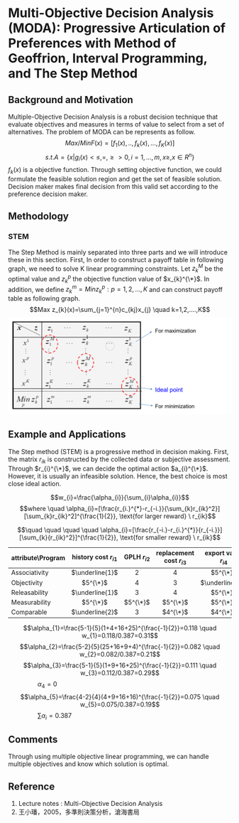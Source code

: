 # Multi-Objective Decision Analysis (MODA): Progressive Articulation of Preferences with Method of Geoffrion, Interval Programming, and The Step Method

## Background and Motivation
Multiple-Objective Decision Analysis is a robust decision technique that evaluate objectives and measures in terms of value to select from a set of alternatives. The problem of MODA can be represents as follow.
$$Max/Min F(x)=[f_{1}(x),..,f_{k}(x),...,f_{K}(x)]$$
$$s.t. A=\{x|g_{i}(x)<\leq,=,\geq>0,i=1,...,m,x\geq, x \in R^{n}\}$$
$f_{k}(x)$ is a objective function. Through setting objective function, we could formulate the feasible solution region and get the set of feasible solution. Decision maker makes final decision from this valid set according to the preference decision maker. 
## Methodology
### STEM
The Step Method is mainly separated into three parts and we will introduce these in this section.
First, In order to construct a payoff table in following graph, we need to solve K linear programming constraints. Let $z_{k}^{M}$ be the optimal value and $z_{k}^{p}$ the objective function value of $x_{k}^{\*}$. In addition, we define $z_{k}^{m}=Min{z_{k}^{p}:p=1,2,...,K}$ and can construct payoff table as following graph.
$$Max z_{k}(x)=\sum_{j=1}^{n}c_{kj}x_{j} \quad k=1,2,....,K$$
<img src="payoff_table.png" width="1000px" />

## Example and Applications
The Step method (STEM) is a progressive method in decision making. First, the matrix $r_{ik}$ is constructed by the collected data or subjective assessment. Through $r_{i}^{\*}$, we can decide the optimal action $a_{i}^{\*}$. However, it is usually an infeasible solution. Hence, the best choice is most close ideal action.

$$w_{i}=\frac{\alpha_{i}}{\sum_{i}\alpha_{i}}$$
$$where \quad \alpha_{i}=[\frac{r_{i.}^{*}-r_{-i.}}{\sum_{k}r_{ik}^2}][\sum_{k}r_{ik}^2]^{\frac{1}{2}}, \text{for larger reward} \ r_{ik}$$

$$\quad \quad \quad \quad \alpha_{i}=[\frac{r_{-i.}-r_{i.}^{*}}{r_{-i.}}][\sum_{k}{r_{ik}^2}]^{\frac{1}{2}}, \text{for smaller reward} \ r_{ik}$$

| attribute\Program | history cost $r_{i1}$ | GPLH $r_{i2}$ | replacement cost $r_{i3}$ | export value $r_{i4}$ | ideal value $a_{i.}^{\*}$ |
| ----------------- | :-------------------: | :-----------: | :-----------------------: | :--------------------: | :-----------------------: |
| Associativity | $\underline{1}$ | 2 | 4 | $5^{\*}$ | 5 |  
| Objectivity | $5^{\*}$ | 4 | 3 | $\underline{2}$ | 5 |
| Releasability | $\underline{1}$ | 3 | 4 | $5^{\*}$ | 5 |
| Measurability | $5^{\*}$ | $5^{\*}$ | $5^{\*}$ | $5^{\*}$ | 5 | 
| Comparable | $\underline{2}$ | 3 | $4^{\*}$ | $4^{\*}$ | 4 | 

$$\alpha_{1}=\frac{5-1}{5}(1+4+16+25)^{\frac{-1}{2}}=0.118 \quad w_{1}=0.118/0.387=0.31$$
$$\alpha_{2}=\frac{5-2}{5}(25+16+9+4)^{\frac{-1}{2}}=0.082 \quad w_{2}=0.082/0.387=0.21$$
$$\alpha_{3}=\frac{5-1}{5}(1+9+16+25)^{\frac{-1}{2}}=0.111 \quad w_{3}=0.112/0.387=0.29$$
$\quad \quad \quad \quad \alpha_{4}=0$
$$\alpha_{5}=\frac{4-2}{4}(4+9+16+16)^{\frac{-1}{2}}=0.075 \quad w_{5}=0.075/0.387=0.19$$
$\quad \quad \quad \quad \sum{\alpha_{i}}=0.387$
## Comments
Through using multiple objective linear programming, we can handle multiple objectives and know which solution is optimal.
## Reference
1. Lecture notes : Multi-Objective Decision Analysis
2. 王小璠，2005，多準則決策分析，滄海書局
